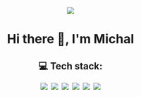 
<p align='center'>
  
<img src="https://user-images.githubusercontent.com/86293253/180759892-9f1261a0-581d-459c-ac83-75954ca58c69.gif" />
</p>

<h1 align='center'> Hi there 👋, I'm Michal </h1>


  
<h2 align='center'> 💻 Tech stack: </h2>

<p align='center'>
<img src="https://img.shields.io/badge/react-%2320232a.svg?style=for-the-badge&logo=react&logoColor=%2361DAFB" />&nbsp;&nbsp;<img src="https://img.shields.io/badge/Next-black?style=for-the-badge&logo=next.js&logoColor=white" />&nbsp;&nbsp;<img src="https://img.shields.io/badge/prisma-000000.svg?style=for-the-badge&logo=prisma&logoColor=white" />&nbsp;&nbsp;<img src="https://img.shields.io/badge/typescript-%23007ACC.svg?style=for-the-badge&logo=typescript&logoColor=white" />&nbsp;&nbsp;<img src="https://img.shields.io/badge/tailwindcss-%2338B2AC.svg?style=for-the-badge&logo=tailwind-css&logoColor=white" />&nbsp;&nbsp;<img src="https://img.shields.io/badge/trpc-2596be.svg?style=for-the-badge&logo=trpc&logoColor=white" /></p>
